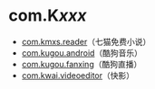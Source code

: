 # com.K*xxx*

- [com.kmxs.reader](./com.kmxs.reader/readme.md)（七猫免费小说）
- [com.kugou.android](./com.kugou.android/readme.md)（酷狗音乐）
- [com.kugou.fanxing](./com.kugou.fanxing/readme.md)（酷狗直播）
- [com.kwai.videoeditor](./com.kwai.videoeditor/readme.md)（快影）
